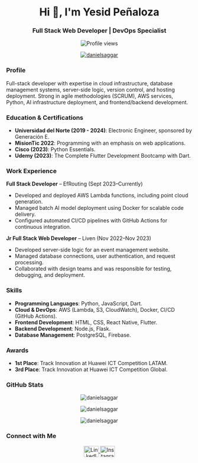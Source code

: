 <h1 align="center">Hi 👋, I'm Yesid Peñaloza</h1>
<h3 align="center">Full Stack Web Developer | DevOps Specialist</h3>

<p align="center">
  <img src="https://komarev.com/ghpvc/?username=danielsaggar&label=Profile%20views&color=0e75b6&style=flat" alt="Profile views" />
</p>

<p align="center">
  <a href="https://github.com/ryo-ma/github-profile-trophy">
    <img src="https://github-profile-trophy.vercel.app/?username=danielsaggar&theme=onedark&no-frame=true&row=1&column=7" alt="danielsaggar" />
  </a>
</p>

### Profile
Full-stack developer with expertise in cloud infrastructure, database management systems, server-side logic, version control, and hosting deployment. Strong in agile methodologies (SCRUM), AWS services, Python, AI infrastructure deployment, and frontend/backend development.

### Education & Certifications
- **Universidad del Norte (2019 - 2024)**: Electronic Engineer, sponsored by Generación E.
- **MisionTic 2022**: Programming with an emphasis on web applications.
- **Cisco (2023)**: Python Essentials.
- **Udemy (2023)**: The Complete Flutter Development Bootcamp with Dart.

### Work Experience

**Full Stack Developer** – EfRouting (Sept 2023–Currently)
- Developed and deployed AWS Lambda functions, including point cloud generation.
- Managed batch AI model deployment using Docker for scalable code delivery.
- Configured automated CI/CD pipelines with GitHub Actions for continuous integration.

**Jr Full Stack Web Developer** – Liven (Nov 2022–Nov 2023)
- Developed server-side logic for an event management website.
- Managed database connections, user authentication, and request processing.
- Collaborated with design teams and was responsible for testing, debugging, and deployment.

### Skills
- **Programming Languages**: Python, JavaScript, Dart.
- **Cloud & DevOps**: AWS (Lambda, S3, CloudWatch), Docker, CI/CD (GitHub Actions).
- **Frontend Development**: HTML, CSS, React Native, Flutter.
- **Backend Development**: Node.js, Flask.
- **Database Management**: PostgreSQL, Firebase.

### Awards
- **1st Place**: Track Innovation at Huawei ICT Competition LATAM.
- **3rd Place**: Track Innovation at Huawei ICT Competition Global.

### GitHub Stats
<p align="center">
  <img src="https://github-readme-stats.vercel.app/api/top-langs?username=danielsaggar&show_icons=true&locale=en&layout=compact&theme=tokyonight" alt="danielsaggar" />
</p>
<p align="center">
  <img src="https://github-readme-stats.vercel.app/api?username=danielsaggar&show_icons=true&locale=en&theme=tokyonight" alt="danielsaggar" />
</p>
<p align="center">
  <img src="https://github-readme-streak-stats.herokuapp.com/?user=danielsaggar&theme=tokyonight" alt="danielsaggar" />
</p>

### Connect with Me
<p align="center">
  <a href="https://www.linkedin.com/in/yguacaneme/" target="blank">
    <img align="center" src="https://cdn.jsdelivr.net/npm/simple-icons@v3/icons/linkedin.svg" alt="LinkedIn" height="30" width="40" />
  </a>
  <a href="https://www.instagram.com/yesid_dpg/" target="blank">
    <img align="center" src="https://cdn.jsdelivr.net/npm/simple-icons@v3/icons/instagram.svg" alt="Instagram" height="30" width="40" />
  </a>
</p>
